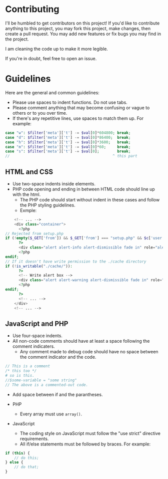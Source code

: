 # Contributing
I'll be humbled to get contributors on this project!  If you'd like to contribute anything to this project, you may fork this project, make changes, then create a pull request. You may add new features or fix bugs you may find in the project.

I am cleaning the code up to make it more legible.

If you're in doubt, feel free to open an issue.

# Guidelines
Here are the general and common guidelines:
- Please use spaces to indent functions.  Do not use tabs.
- Please comment anything that may become confusing or vague to others or to you over time.
- If there's any repetitive lines, use spaces to match them up.  For example:
```php
case "w": $filter['meta']['t'] -= $val[0]*604800; break;
case "d": $filter['meta']['t'] -= $val[0]*86400;  break;
case "h": $filter['meta']['t'] -= $val[0]*3600;   break;
case "m": $filter['meta']['t'] -= $val[0]*60;     break;
case "s": $filter['meta']['t'] -= $val[0];        break;
//                                              ^ this part
```

## HTML and CSS
- Use two-space indents inside elements.
- PHP code opening and ending in between HTML code should line up with the html.
  - The PHP code should start without indent in these cases and follow the PHP styling guidelines.
  - Exmple:
```php
    <!-- ... -->
    <div class="container">
      <?php
// Rejected from setup.php
if (!empty($_GET['from']) && $_GET['from'] === "setup.php" && $c['user'][$login->getUsername()]['perm'] !== 0):
      ?>
      <div class="alert alert-info alert-dismissible fade in" role="alert"><button type="button" class="close" data-dismiss="alert" aria-label="Close"><span aria-hidden="true">&times;</span></button><strong>Info:</strong> You were redirected from <code>setup.php</code> because you did not have sufficient permission.  Please consult your administrator.</div>
      <?php
endif;
// If it doesn't have write permission to the ./cache directory
if (!is_writable("./cache/")):
      ?>
      <!-- Write alert box -->
      <div class="alert alert-warning alert-dismissible fade in" role="alert"><button type="button" class="close" data-dismiss="alert" aria-label="Close"><span aria-hidden="true">&times;</span></button><strong>Notice:</strong> The directory <code>./cache/</code> is not writable. Lookup may take marginally longer to process, and autocomplete will not have updated data. Please refer to readme.md for setup information.</div>
      <?php
endif;
      ?>
      <!-- ... -->
    </div>
    <!-- ... -->
```

## JavaScript and PHP
- Use four-space indents.
- All non-code comments should have at least a space following the comment indicaters.
  - Any comment made to debug code should have no space between the comment indicator and the code.
```php
// This is a comment
/* this too */
# so is this.
//$some-variable = "some string"
// The above is a commented-out code.
```
- Add space between if and the parantheses.

- PHP
  - Every array must use `array()`.

- JavaScript
  - The coding style on JavaScript must follow the "use strict" directive requirements.
  - All if/else statements must be followed by braces.  For example:
```js
if (this) {
    // do this;
} else {
    // do that;
}
```
